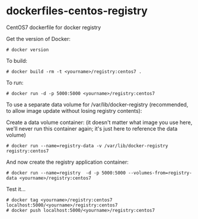 dockerfiles-centos-registry
========================

CentOS7 dockerfile for docker registry

Get the version of Docker:

	# docker version

To build:

	# docker build -rm -t <yourname>/registry:centos7 .

To run:

	# docker run -d -p 5000:5000 <yourname>/registry:centos7

To use a separate data volume for /var/lib/docker-registry (recommended, to
allow image update without losing registry contents):

Create a data volume container: (it doesn't matter what image you use
here, we'll never run this container again; it's just here to
reference the data volume)

	# docker run --name=registry-data -v /var/lib/docker-registry registry:centos7

And now create the registry application container:

	# docker run --name=registry  -d -p 5000:5000 --volumes-from=registry-data <yourname>/registry:centos7

Test it...

```
# docker tag <yourname>/registry:centos7 localhost:5000/<yourname>/registry:centos7
# docker push localhost:5000/<yourname>/registry:centos7
```
